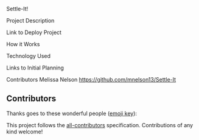 Settle-It!



Project Description

<!-- link to heroku goes here -->
Link to Deploy Project 


How it Works


Technology Used


Links to Initial Planning

<!-- names and links to each github repo -->
Contributors
Melissa Nelson
https://github.com/mnelson13/Settle-It

<!-- Screen shots of the app in action go here -->
## Contributors

Thanks goes to these wonderful people ([emoji key](https://github.com/kentcdodds/all-contributors#emoji-key)):

<!-- ALL-CONTRIBUTORS-LIST:START - Do not remove or modify this section -->
<!-- prettier-ignore -->
<!-- ALL-CONTRIBUTORS-LIST:END -->

This project follows the [all-contributors](https://github.com/kentcdodds/all-contributors) specification. Contributions of any kind welcome!